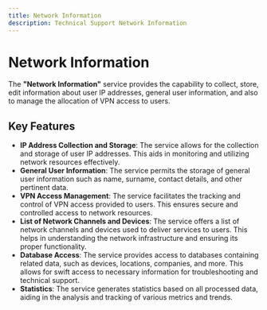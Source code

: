 ```yaml
---
title: Network Information
description: Technical Support Network Information
---
```


# Network Information

The **"Network Information"** service provides the capability to collect, store, edit information about user IP addresses, general user information, and also to manage the allocation of VPN access to users.

## Key Features

- **IP Address Collection and Storage**: The service allows for the collection and storage of user IP addresses. This aids in monitoring and utilizing network resources effectively.
- **General User Information**: The service permits the storage of general user information such as name, surname, contact details, and other pertinent data.
- **VPN Access Management**: The service facilitates the tracking and control of VPN access provided to users. This ensures secure and controlled access to network resources.
- **List of Network Channels and Devices**: The service offers a list of network channels and devices used to deliver services to users. This helps in understanding the network infrastructure and ensuring its proper functionality.
- **Database Access**: The service provides access to databases containing related data, such as devices, locations, companies, and more. This allows for swift access to necessary information for troubleshooting and technical support.
- **Statistics**: The service generates statistics based on all processed data, aiding in the analysis and tracking of various metrics and trends.
